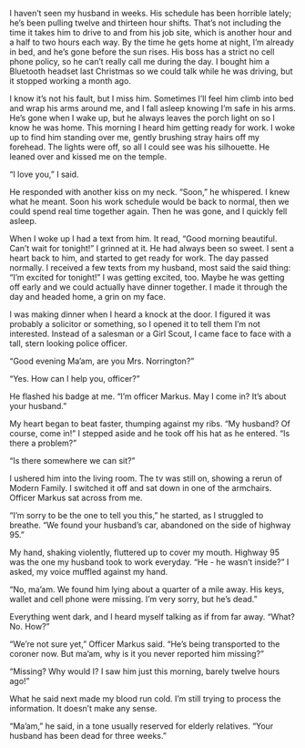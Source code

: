 I haven’t seen my husband in weeks. His schedule has been horrible lately; he’s been pulling twelve and thirteen hour shifts. That’s not including the time it takes him to drive to and from his job site, which is another hour and a half to two hours each way. By the time he gets home at night, I’m already in bed, and he’s gone before the sun rises.  His boss has a strict no cell phone policy, so he can’t really call me during the day. I bought him a Bluetooth headset last Christmas so we could talk while he was driving, but it stopped working a month ago. 

I know it’s not his fault, but I miss him. Sometimes I’ll feel him climb into bed and wrap his arms around me, and I fall asleep knowing I’m safe in his arms. He’s gone when I wake up, but he always leaves the porch light on so I know he was home. This morning I heard him getting ready for work. I woke up to find him standing over me, gently brushing stray hairs off my forehead. The lights were off, so all I could see was his silhouette. He leaned over and kissed me on the temple.

“I love you,” I said.

He responded with another kiss on my neck. “Soon,” he whispered. I knew what he meant. Soon his work schedule would be back to normal, then we could spend real time together again. Then he was gone, and I quickly fell asleep. 

When I woke up I had a text from him. It read, “Good morning beautiful. Can’t wait for tonight!” I grinned at it. He had always been so sweet. I sent a heart back to him, and started to get ready for work. The day passed normally. I received a few texts from my husband, most said the said thing: “I’m excited for tonight!” I was getting excited, too. Maybe he was getting off early and we could actually have dinner together. I made it through the day and headed home, a grin on my face. 

I was making dinner when I heard a knock at the door. I figured it was probably a solicitor or something, so I opened it to tell them I’m not interested. Instead of a salesman or a Girl Scout, I came face to face with a tall, stern looking police officer.

“Good evening Ma’am, are you Mrs. Norrington?”

“Yes. How can I help you, officer?”

He flashed his badge at me. “I’m officer Markus. May I come in? It’s about your husband.”

My heart began to beat faster, thumping against my ribs. “My husband? Of course, come in!” I stepped aside and he took off his hat as he entered. “Is there a problem?” 

“Is there somewhere we can sit?” 

I ushered him into the living room. The tv was still on, showing a rerun of Modern Family. I switched it off and sat down in one of the armchairs. Officer Markus sat across from me. 

“I’m sorry to be the one to tell you this,” he started, as I struggled to breathe. “We found your husband’s car, abandoned on the side of highway 95.”

My hand, shaking violently, fluttered up to cover my mouth. Highway 95 was the one my husband took to work everyday. “He - he wasn’t inside?” I asked, my voice muffled against my hand.

“No, ma’am. We found him lying about a quarter of a mile away. His keys, wallet and cell phone were missing. I’m very sorry, but he’s dead.”

Everything went dark, and I heard myself talking as if from far away. “What? No. How?”

“We’re not sure yet,” Officer Markus said. “He’s being transported to the coroner now. But ma’am, why is it you never reported him missing?”

“Missing? Why would I? I saw him just this morning, barely twelve hours ago!” 

What he said next made my blood run cold. I’m still trying to process the information. It doesn’t make any sense.

“Ma’am,” he said, in a tone usually reserved for elderly relatives. “Your husband has been dead for three weeks.”